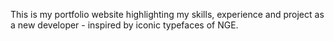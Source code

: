 This is my portfolio website highlighting my skills, experience and project as a new developer - inspired by iconic typefaces of NGE.
